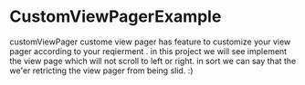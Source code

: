 # CustomViewPagerExample
customViewPager 
custome view pager has feature to customize your view pager according to your reqierment .
in this project we will see implement the view page which will not scroll to left or right. in sort we can say that the we'er retricting the view pager from being slid.
:)
